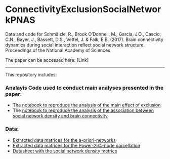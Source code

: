 # ConnectivityExclusionSocialNetworkPNAS
Data and code for 
Schmälzle, R., Brook O’Donnell, M., Garcia, J.O., Cascio, C.N., Bayer, J., Bassett, D.S., Vettel, J. & Falk, E.B. (2017). Brain connectivity dynamics during social interaction reflect social network structure. Proceedings of the National Academy of Sciences

The paper can be accessed here: [Link]

***

This repository includes:
### Analayis Code used to conduct main analyses presented in the paper:
* The [notebook to reproduce the analysis of the main effect of exclusion](https://github.com/ConnectivityExclusionSocialNetworkPNAS/notebooks/03_main_analysis/Schmaelzle_ConnectivitySociaExclusion.ipynb)
* The [notebook to reproduce the analysis of the association between social network density and brain connectivity](https://github.com/ConnectivityExclusionSocialNetworkPNAS/notebooks/03_main_analysis/Schmaelzle_ConnectivityDensity.ipynb)

### Data:
* [Extracted data matrices for the a-priori-networks](https://github.com/ConnectivityExclusionSocialNetworkPNAS/data/clean_ts)
* [Extracted data matrices for the Power-264-node parcellation](https://github.com/ConnectivityExclusionSocialNetworkPNAS/data/clean_ts_264)
* [Datasheet with the social network density metrics](https://github.com/ConnectivityExclusionSocialNetworkPNAS/data/datasheets/pID_social_networks.csv)
